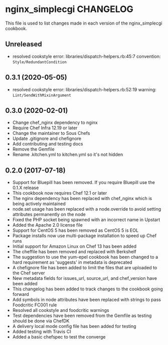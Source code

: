 # nginx_simplecgi CHANGELOG

This file is used to list changes made in each version of the nginx_simplecgi cookbook.

## Unreleased

- resolved cookstyle error: libraries/dispatch-helpers.rb:45:7 convention: `Style/RedundantCondition`

## 0.3.1 (2020-05-05)

- resolved cookstyle error: libraries/dispatch-helpers.rb:52:19 warning: `Lint/SendWithMixinArgument`

## 0.3.0 (2020-02-01)

- Change chef_nginx dependency to nginx
- Require Chef Infra 12.19 or later
- Change the maintainer to Sous Chefs
- Update .gitignore and chefignore
- Add contributing and testing docs
- Remove the Gemfile
- Rename .kitchen.yml to kitchen.yml so it's not hidden

## 0.2.0 (2017-07-18)

- Support for Bluepill has been removed. If you require Bluepill use the 0.1.X release
- This cookbook now requires Chef 12.1 or later
- The nginx dependency has been replaced with chef_nginx which is being actively maintained
- node.set usage has been replaced with a node.override to avoid setting attributes permanently on the node
- Fixed the PHP socket being spawned with an incorrect name in Upstart
- Added the Apache 2.0 license file
- Support for CentOS 5 has been removed as CentOS 5 is EOL
- Package installs now use multi-package installation to speed up Chef runs
- Initial support for Amazon Linux on Chef 13 has been added
- The cheffile has been removed and replaced with Berkshelf
- The suggestion to use the yum-epel cookbook has been changed to a hard requirement as 'suggests' in metadata is deprecated
- A chefignore file has been added to limit the files that are uploaded to the Chef server
- New metadata fields for issues_url, source_url, and chef_version have been added
- This changelog has been added to track changes to the cookbook going forward
- Add symbols in node attributes have been replaced with strings to pass Foodcritic FC001 rule
- Resolved all cookstyle and foodcritic warnings
- Test dependencies have been removed from the Gemfile as testing should be done via ChefDK
- A delivery local mode config file has been added for testing
- Added testing with Travis CI
- Added a basic chefspec to test the converge

